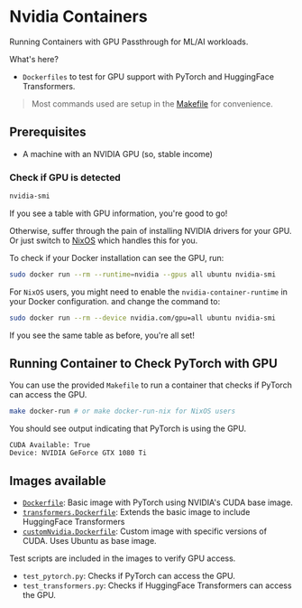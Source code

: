 # Nvidia Containers

Running Containers with GPU Passthrough for ML/AI workloads.

What's here?

- `Dockerfiles` to test for GPU support with PyTorch and HuggingFace Transformers.

> Most commands used are setup in the [Makefile](./Makefile) for convenience.

## Prerequisites

- A machine with an NVIDIA GPU (so, stable income)

### Check if GPU is detected

```bash
nvidia-smi
```

If you see a table with GPU information, you're good to go!

Otherwise, suffer through the pain of installing NVIDIA drivers for your GPU. Or just switch to [NixOS](https://nixos.org/) which handles this for you.

To check if your Docker installation can see the GPU, run:

```bash
sudo docker run --rm --runtime=nvidia --gpus all ubuntu nvidia-smi
```

For `NixOS` users, you might need to enable the `nvidia-container-runtime` in your Docker configuration. and change the command to:

```bash
sudo docker run --rm --device nvidia.com/gpu=all ubuntu nvidia-smi
```

If you see the same table as before, you're all set!

## Running Container to Check PyTorch with GPU

You can use the provided `Makefile` to run a container that checks if PyTorch can access the GPU.

```bash
make docker-run # or make docker-run-nix for NixOS users
```

You should see output indicating that PyTorch is using the GPU.

```
CUDA Available: True
Device: NVIDIA GeForce GTX 1080 Ti
```

## Images available

- [`Dockerfile`](./Dockerfile): Basic image with PyTorch using NVIDIA's CUDA base image.
- [`transformers.Dockerfile`](./transformers.Dockerfile): Extends the basic image to include HuggingFace Transformers
- [`customNvidia.Dockerfile`](./customNvidia.Dockerfile): Custom image with specific versions of CUDA. Uses Ubuntu as base image.

Test scripts are included in the images to verify GPU access.

- `test_pytorch.py`: Checks if PyTorch can access the GPU.
- `test_transformers.py`: Checks if HuggingFace Transformers can access the GPU.

